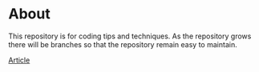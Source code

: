 # About

This repository is for coding tips and techniques. As the repository grows there will be branches so that the repository remain easy to maintain.

[Article](https://dev.to/karenpayneoregon/gentle-introduction-to-generic-repository-pattern-with-c-1jn0)